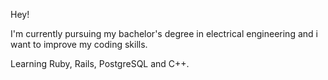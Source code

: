 Hey! 

I'm currently pursuing my bachelor's degree in electrical engineering and i want to improve my coding skills.

Learning  Ruby, Rails, PostgreSQL and C++.
